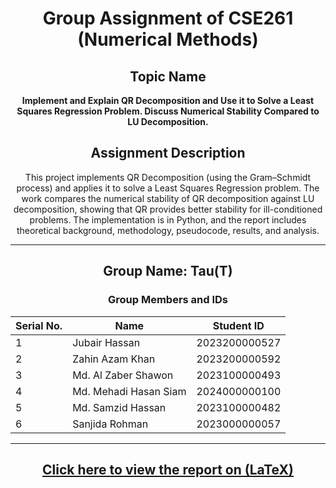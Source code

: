 # <div align="center">Group Assignment of CSE261 (Numerical Methods)</div>

## <div align="center">Topic Name</div>  
<div align="center"><b>Implement and Explain QR Decomposition and Use it to Solve a Least Squares Regression Problem. Discuss Numerical Stability Compared to LU Decomposition.</b></div>  

## <div align="center">Assignment Description</div>
<div align="center">
This project implements QR Decomposition (using the Gram–Schmidt process) and applies it to solve a Least Squares Regression problem. The work compares the numerical stability of QR decomposition against LU decomposition, showing that QR provides better stability for ill-conditioned problems. The implementation is in Python, and the report includes theoretical background, methodology, pseudocode, results, and analysis.
</div>

---

## <div align="center">Group Name: Tau(T)</div>

<div align="center">

### Group Members and IDs  

| Serial No. | Name                   | Student ID      |
|------------|------------------------|-----------------|
| 1          | Jubair Hassan          | 2023200000527   |
| 2          | Zahin Azam Khan        | 2023200000592   |
| 3          | Md. Al Zaber Shawon    | 2023100000493   |
| 4          | Md. Mehadi Hasan Siam  | 2024000000100   |
| 5          | Md. Samzid Hassan      | 2023100000482   |
| 6          | Sanjida Rohman         | 2023000000057   |

</div>

---

## <div align="center">[Click here to view the report on (LaTeX)](https://www.overleaf.com/read/gytsgwghkjkk#2a40ed)</div>




